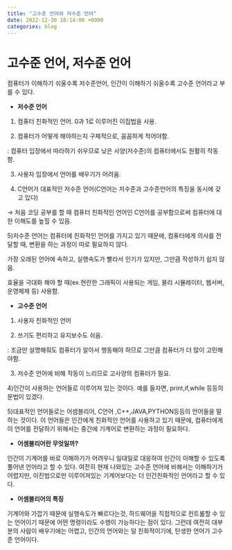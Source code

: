 ```yaml
---
title: "고수준 언어와 저수준 언어"
date: 2022-12-30 18:14:00 +0900
categories: blog
---
```



# 고수준 언어, 저수준 언어

컴퓨터가 이해하기 쉬울수록 저수준언어, 인간이 이해하기 쉬울수록 고수준 언어라고 부를 수 있다.

- **저수준 언어**

1) 컴퓨터 친화적인 언어. 0과 1로 이루어진 이집법을 사용. 

2) 컴퓨터가 어떻게 해야하는지 구체적으로, 꼼꼼하게 적어야함. 

: 컴퓨터 입장에서 따라하기 쉬우므로 낮은 사양(저수준)의 컴퓨터에서도 원활히 작동함.

3) 사용자 입장에서 언어를 배우기가 어려움.

4) C언어가 대표적인 저수준 언어(C언어는 저수준과 고수준언어의 특징을 동시에 갖고 있다)

→ 처음 코딩 공부를 할 때 컴퓨터 친화적인 언어인 C언어를 공부함으로써 컴퓨터에 대한 이해도를 높힐 수 있음.

5)저수준 언어는 컴퓨터에 친화적인 언어를 가지고 있기 때문에, 컴퓨터에게 의사를 전달할 때, 변환을 하는 과정이 따로 필요하지 않다.

가장 오래된 언어에 속하고, 실행속도가 빨라서 인기가 있지만, 그만큼 작성하기 쉽지 않음.

효율을 극대화 해야 할 때(ex.현란한 그래픽이 사용되는 게임, 물리 시뮬레이터, 웹서버, 운영체제 등) 사용함.

- **고수준 언어**

1) 사용자 친화적인 언어

2) 쓰기도 편리하고 유지보수도 쉬움.

: 조금만 설명해줘도 컴퓨터가 알아서 행동해야 하므로 그만큼 컴퓨터가 더 많이 고민해야함.

3) 저수준 언어에 비해 작동이 느리므로 고사양의 컴퓨터가 필요.

4)인간이 사용하는 언어들로 이루어져 있는 것이다. 예를 들자면, print,if,while 등등의 문법이 있겠다.

5)대표적인 언어들로는 어셈블리어, C언어 ,C++,JAVA,PYTHON등등의 언어들을 말하는 것이다. 이 언어들은 인간에게 친화적인 언어를 사용하고 있기 때문에, 컴퓨터에게 이 언어를 전달하기 위해서는 중간에 기계어로 변환하는 과정이 필요하다.

- **어셈블리어란 무엇일까?**

인간이 기계어를 바로 이해하기가 어려우니 일대일로 대응하여 인간이 이해할 수 있도록 풀어낸 언어라고 할 수 있다. 여전히 현재 나와있는 고수준 언어에 비해서는 이해하기가 어렵지만, 이진법으로만 이루어져있는 기계어보다는 더 인간친화적인 언어라고 할 수 있다.

- **어셈블리어의 특징**

기계어와 가깝기 때문에 실행속도가 빠르다는것, 하드웨어을 직접적으로 컨트롤할 수 있는 언어이기 때문에 어떤 명령이라도 수행이 가능하다는 점이 있다. 그런데 여전히 대부분의 사람이 배우기에는 어렵고, 인간의 언어와는 덜 친화적이기에, 탄생한 언어가 고수준 언어이다.